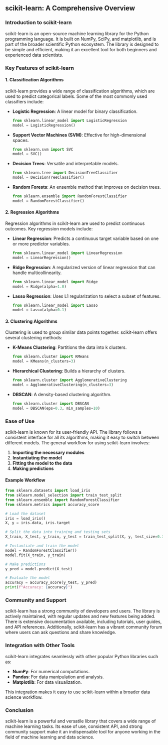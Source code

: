 ## scikit-learn: A Comprehensive Overview

### Introduction to scikit-learn
scikit-learn is an open-source machine learning library for the Python programming language. It is built on NumPy, SciPy, and matplotlib, and is part of the broader scientific Python ecosystem. The library is designed to be simple and efficient, making it an excellent tool for both beginners and experienced data scientists.

### Key Features of scikit-learn

#### 1. **Classification Algorithms**
scikit-learn provides a wide range of classification algorithms, which are used to predict categorical labels. Some of the most commonly used classifiers include:
- **Logistic Regression**: A linear model for binary classification.
  ```python
  from sklearn.linear_model import LogisticRegression
  model = LogisticRegression()
  ```
- **Support Vector Machines (SVM)**: Effective for high-dimensional spaces.
  ```python
  from sklearn.svm import SVC
  model = SVC()
  ```
- **Decision Trees**: Versatile and interpretable models.
  ```python
  from sklearn.tree import DecisionTreeClassifier
  model = DecisionTreeClassifier()
  ```
- **Random Forests**: An ensemble method that improves on decision trees.
  ```python
  from sklearn.ensemble import RandomForestClassifier
  model = RandomForestClassifier()
  ```

#### 2. **Regression Algorithms**
Regression algorithms in scikit-learn are used to predict continuous outcomes. Key regression models include:
- **Linear Regression**: Predicts a continuous target variable based on one or more predictor variables.
  ```python
  from sklearn.linear_model import LinearRegression
  model = LinearRegression()
  ```
- **Ridge Regression**: A regularized version of linear regression that can handle multicollinearity.
  ```python
  from sklearn.linear_model import Ridge
  model = Ridge(alpha=1.0)
  ```
- **Lasso Regression**: Uses L1 regularization to select a subset of features.
  ```python
  from sklearn.linear_model import Lasso
  model = Lasso(alpha=0.1)
  ```

#### 3. **Clustering Algorithms**
Clustering is used to group similar data points together. scikit-learn offers several clustering methods:
- **K-Means Clustering**: Partitions the data into k clusters.
  ```python
  from sklearn.cluster import KMeans
  model = KMeans(n_clusters=3)
  ```
- **Hierarchical Clustering**: Builds a hierarchy of clusters.
  ```python
  from sklearn.cluster import AgglomerativeClustering
  model = AgglomerativeClustering(n_clusters=3)
  ```
- **DBSCAN**: A density-based clustering algorithm.
  ```python
  from sklearn.cluster import DBSCAN
  model = DBSCAN(eps=0.3, min_samples=10)
  ```

### Ease of Use
scikit-learn is known for its user-friendly API. The library follows a consistent interface for all its algorithms, making it easy to switch between different models. The general workflow for using scikit-learn involves:
1. **Importing the necessary modules**
2. **Instantiating the model**
3. **Fitting the model to the data**
4. **Making predictions**

#### Example Workflow
```python
from sklearn.datasets import load_iris
from sklearn.model_selection import train_test_split
from sklearn.ensemble import RandomForestClassifier
from sklearn.metrics import accuracy_score

# Load the dataset
iris = load_iris()
X, y = iris.data, iris.target

# Split the data into training and testing sets
X_train, X_test, y_train, y_test = train_test_split(X, y, test_size=0.3, random_state=42)

# Instantiate and train the model
model = RandomForestClassifier()
model.fit(X_train, y_train)

# Make predictions
y_pred = model.predict(X_test)

# Evaluate the model
accuracy = accuracy_score(y_test, y_pred)
print(f"Accuracy: {accuracy}")
```

### Community and Support
scikit-learn has a strong community of developers and users. The library is actively maintained, with regular updates and new features being added. There is extensive documentation available, including tutorials, user guides, and API references. Additionally, scikit-learn has a vibrant community forum where users can ask questions and share knowledge.

### Integration with Other Tools
scikit-learn integrates seamlessly with other popular Python libraries such as:
- **NumPy**: For numerical computations.
- **Pandas**: For data manipulation and analysis.
- **Matplotlib**: For data visualization.

This integration makes it easy to use scikit-learn within a broader data science workflow.

### Conclusion
scikit-learn is a powerful and versatile library that covers a wide range of machine learning tasks. Its ease of use, consistent API, and strong community support make it an indispensable tool for anyone working in the field of machine learning and data science.

